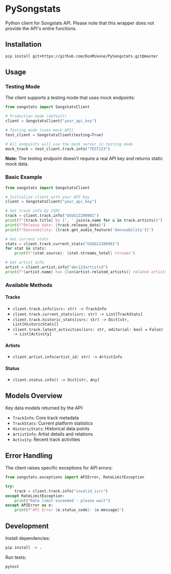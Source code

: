 # PySongstats

Python client for Songstats API. Please note that this wrapper does not provide the API's entire functions.

## Installation

```bash
pip install git+https://github.com/DonMikone/PySongstats.git@master
```

## Usage

### Testing Mode

The client supports a testing mode that uses mock endpoints:

```python
from songstats import SongstatsClient

# Production mode (default)
client = SongstatsClient("your_api_key")

# Testing mode (uses mock API)
test_client = SongstatsClient(testing=True)

# All endpoints will use the mock server in testing mode
mock_track = test_client.track.info("TEST123")
```

**Note:** The testing endpoint doesn't require a real API key and returns static mock data.

### Basic Example

```python
from songstats import SongstatsClient

# Initialize client with your API key
client = SongstatsClient("your_api_key")

# Get track info by ISRC
track = client.track.info("USUG12200981")
print(f"{track.title} by {', '.join(a.name for a in track.artists)}")
print(f"Release date: {track.release_date}")
print(f"Danceability: {track.get_audio_feature('danceability')}")

# Get current stats
stats = client.track.current_stats("USUG12200981")
for stat in stats:
    print(f"{stat.source}: {stat.streams_total} streams")

# Get artist info
artist = client.artist.info("abc123artistid")
print(f"{artist.name} has {len(artist.related_artists)} related artists")
```

### Available Methods

#### Tracks
- `client.track.info(isrc: str) -> TrackInfo`
- `client.track.current_stats(isrc: str) -> List[TrackStats]`
- `client.track.historic_stats(isrc: str) -> Dict[str, List[HistoricStats]]`
- `client.track.latest_activities(isrc: str, editorial: bool = False) -> List[Activity]`

#### Artists
- `client.artist.info(artist_id: str) -> ArtistInfo`

#### Status
- `client.status.info() -> Dict[str, Any]`

## Models Overview

Key data models returned by the API:

- `TrackInfo`: Core track metadata
- `TrackStats`: Current platform statistics
- `HistoricStats`: Historical data points
- `ArtistInfo`: Artist details and relations
- `Activity`: Recent track activities

## Error Handling

The client raises specific exceptions for API errors:

```python
from songstats.exceptions import APIError, RateLimitException

try:
    track = client.track.info("invalid_isrc")
except RateLimitException:
    print("Rate limit exceeded - please wait")
except APIError as e:
    print(f"API Error {e.status_code}: {e.message}")
```

## Development

Install dependencies:
```bash
pip install -e .
```

Run tests:
```bash
pytest
```